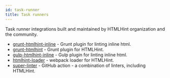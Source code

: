 ```yaml
---
id: task-runner
title: Task runners
---
```


Task runner integrations built and maintained by HTMLHint organization and the community.

- [grunt-htmlhint-inline](https://github.com/htmlhint/grunt-htmlhint-inline) - Grunt plugin for linting inline html.
- [grunt-htmlhint](https://github.com/htmlhint/grunt-htmlhint) - Grunt plugin for HTMLHint.
- [gulp-htmlhint-inline](https://github.com/htmlhint/gulp-htmlhint-inline) - Gulp plugin for linting inline html.
- [htmlhint-loader](https://github.com/htmlhint/htmlhint-loader) - webpack loader for HTMLHint.
- [super-linter](https://github.com/github/super-linter/) - GitHub action - a combination of linters, including HTMLHint.

